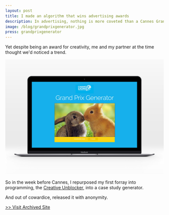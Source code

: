 ```yaml
---
layout: post
title: I made an algorithm that wins advertising awards
description: In advertising, nothing is more coveted than a Cannes Grand Prix award.
image: /blog/grandprixgenerator.jpg
press: grandprixgenerator
---
```


Yet despite being an award for creativity, me and my partner at the time thought we'd noticed a trend.

![](/blog/grandprixgenerator.jpg)

So in the week before Cannes, I repurposed my first forray into programming, the [Creative Unblocker](https://olifro.st/creativeunblocker/), into a case study generator.

And out of cowardice, released it with anonymity.

[>> Visit Archived Site](https://olifro.st/grandprixgenerator)

